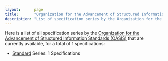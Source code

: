 ```yaml
---
layout:      page
title:       "Organization for the Advancement of Structured Information Standards: Specification Series"
description: "List of specification series by the Organization for the Advancement of Structured Information Standards (OASIS/)"
---
```


Here is a list of all specification series by the [Organization for the Advancement of Structured Information Standards (OASIS)](https://www.oasis-open.org/) that are currently available, for a total of 1 specifications:

  * [Standard](standard/) Series: 1 Specifications
